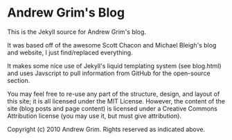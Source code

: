 Andrew Grim's Blog
==================

This is the Jekyll source for Andrew Grim's blog.

It was based off of the awesome Scott Chacon and Michael Bleigh's blog and website, I just find/replaced everything.

It makes some nice use of Jekyll's liquid templating system (see blog.html) and uses Javscript to pull information from GitHub for the open-source section.

You may feel free to re-use any part of the structure, design, and layout of this site; it is all licensed under the MIT License. However, the content of the site (blog posts and page content) is licensed under a Creative Commons Attribution license (you may use it, but must give attribution).

Copyright (c) 2010 Andrew Grim. Rights reserved as indicated above.
